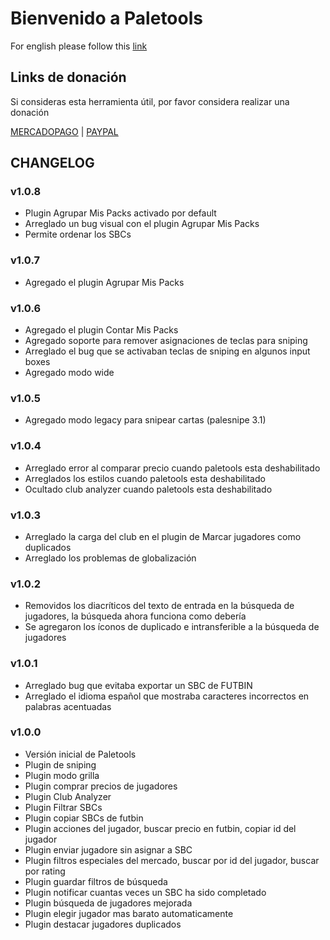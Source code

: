# Bienvenido a Paletools
For english please follow this [link](README.md)

## Links de donación
Si consideras esta herramienta útil, por favor considera realizar una donación

[MERCADOPAGO](https://ceneka.net/mp/d/paletaeaa) | [PAYPAL](https://streamlabs.com/paleta_ar/tip)

## CHANGELOG

### v1.0.8
- Plugin Agrupar Mis Packs activado por default
- Arreglado un bug visual con el plugin Agrupar Mis Packs
- Permite ordenar los SBCs

### v1.0.7
- Agregado el plugin Agrupar Mis Packs

### v1.0.6
- Agregado el plugin Contar Mis Packs
- Agregado soporte para remover asignaciones de teclas para sniping
- Arreglado el bug que se activaban teclas de sniping en algunos input boxes
- Agregado modo wide

### v1.0.5
- Agregado modo legacy para snipear cartas (palesnipe 3.1) 

### v1.0.4
- Arreglado error al comparar precio cuando paletools esta deshabilitado
- Arreglados los estilos cuando paletools esta deshabilitado
- Ocultado club analyzer cuando paletools esta deshabilitado

### v1.0.3
- Arreglado la carga del club en el plugin de Marcar jugadores como duplicados</li>
- Arreglado los problemas de globalización</li>

### v1.0.2
- Removidos los diacríticos del texto de entrada en la búsqueda de jugadores, la búsqueda ahora funciona como debería
- Se agregaron los íconos de duplicado e intransferible a la búsqueda de jugadores

### v1.0.1
- Arreglado bug que evitaba exportar un SBC de FUTBIN
- Arreglado el idioma español que mostraba caracteres incorrectos en palabras acentuadas

### v1.0.0
- Versión inicial de Paletools
- Plugin de sniping
- Plugin modo grilla
- Plugin comprar precios de jugadores
- Plugin Club Analyzer
- Plugin Filtrar SBCs
- Plugin copiar SBCs de futbin
- Plugin acciones del jugador, buscar precio en futbin, copiar id del jugador
- Plugin enviar jugadore sin asignar a SBC
- Plugin filtros especiales del mercado, buscar por id del jugador, buscar por rating
- Plugin guardar filtros de búsqueda
- Plugin notificar cuantas veces un SBC ha sido completado
- Plugin búsqueda de jugadores mejorada
- Plugin elegir jugador mas barato automaticamente
- Plugin destacar jugadores duplicados